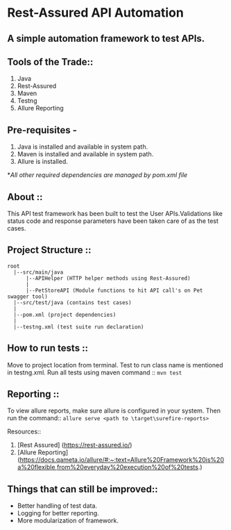 # Rest-Assured API Automation

## A simple automation framework to test APIs.


## Tools of the Trade:: 
1. Java
2. Rest-Assured
3. Maven
4. Testng
5. Allure Reporting

## Pre-requisites - 
1. Java is installed and available in system path.
2. Maven is installed and available in system path.
3. Allure is installed.

**All other required dependencies are managed by pom.xml file*

## About ::
This API test framework has been built to test the User APIs.Validations like status code and response parameters have been taken care of as the test cases.

## Project Structure :: 
```
root
  |--src/main/java
      |--APIHelper (HTTP helper methods using Rest-Assured)
      |
      |--PetStoreAPI (Module functions to hit API call's on Pet swagger tool)
  |--src/test/java (contains test cases)
  |
  |--pom.xml (project dependencies)
  |
  |--testng.xml (test suite run declaration)
  ```

  ## How to run tests :: 
  Move to project location from terminal.
  Test to run class name is mentioned in testng.xml.
  Run all tests using maven command ::
  ```mvn test ```

  ## Reporting ::
  To view allure reports, make sure allure is configured in your system. Then run the command::
  ``` allure serve <path to \target\surefire-reports> ```    

  Resources::
  1. [Rest Assured] (https://rest-assured.io/)
  2. [Allure Reporting] (https://docs.qameta.io/allure/#:~:text=Allure%20Framework%20is%20a%20flexible,from%20everyday%20execution%20of%20tests.)
  

  ## Things that can still be improved::
  - Better handling of test data.
  - Logging for better reporting.
  - More modularization of framework.
  
